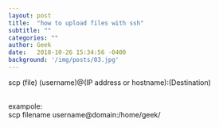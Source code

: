 ```yaml
---
layout: post
title:  "how to upload files with ssh"
subtitle: ""
categories: ""
author: Geek
date:   2018-10-26 15:34:56 -0400
background: '/img/posts/03.jpg'
---
```



scp (file) (username)@(IP address or hostname):(Destination)

<br>exampole:
<br>
scp filename username@domain:/home/geek/
